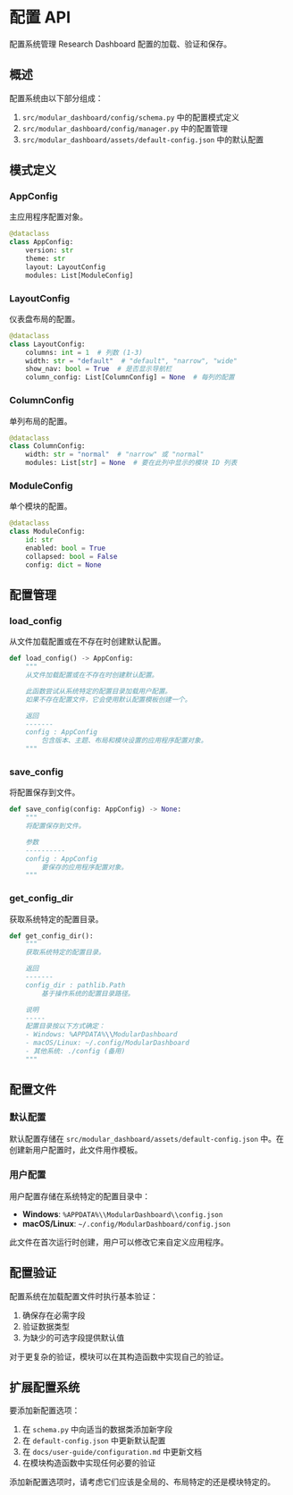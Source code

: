 # 配置 API

配置系统管理 Research Dashboard 配置的加载、验证和保存。

## 概述

配置系统由以下部分组成：

1. `src/modular_dashboard/config/schema.py` 中的配置模式定义
2. `src/modular_dashboard/config/manager.py` 中的配置管理
3. `src/modular_dashboard/assets/default-config.json` 中的默认配置

## 模式定义

### AppConfig

主应用程序配置对象。

```python
@dataclass
class AppConfig:
    version: str
    theme: str
    layout: LayoutConfig
    modules: List[ModuleConfig]
```

### LayoutConfig

仪表盘布局的配置。

```python
@dataclass
class LayoutConfig:
    columns: int = 1  # 列数 (1-3)
    width: str = "default"  # "default", "narrow", "wide"
    show_nav: bool = True  # 是否显示导航栏
    column_config: List[ColumnConfig] = None  # 每列的配置
```

### ColumnConfig

单列布局的配置。

```python
@dataclass
class ColumnConfig:
    width: str = "normal"  # "narrow" 或 "normal"
    modules: List[str] = None  # 要在此列中显示的模块 ID 列表
```

### ModuleConfig

单个模块的配置。

```python
@dataclass
class ModuleConfig:
    id: str
    enabled: bool = True
    collapsed: bool = False
    config: dict = None
```

## 配置管理

### load_config

从文件加载配置或在不存在时创建默认配置。

```python
def load_config() -> AppConfig:
    """
    从文件加载配置或在不存在时创建默认配置。

    此函数尝试从系统特定的配置目录加载用户配置。
    如果不存在配置文件，它会使用默认配置模板创建一个。

    返回
    -------
    config : AppConfig
        包含版本、主题、布局和模块设置的应用程序配置对象。
    """
```

### save_config

将配置保存到文件。

```python
def save_config(config: AppConfig) -> None:
    """
    将配置保存到文件。

    参数
    ----------
    config : AppConfig
        要保存的应用程序配置对象。
    """
```

### get_config_dir

获取系统特定的配置目录。

```python
def get_config_dir():
    """
    获取系统特定的配置目录。

    返回
    -------
    config_dir : pathlib.Path
        基于操作系统的配置目录路径。

    说明
    -----
    配置目录按以下方式确定：
    - Windows: %APPDATA%\\ModularDashboard
    - macOS/Linux: ~/.config/ModularDashboard
    - 其他系统: ./config (备用)
    """
```

## 配置文件

### 默认配置

默认配置存储在 `src/modular_dashboard/assets/default-config.json` 中。在创建新用户配置时，此文件用作模板。

### 用户配置

用户配置存储在系统特定的配置目录中：

- **Windows**: `%APPDATA%\\ModularDashboard\\config.json`
- **macOS/Linux**: `~/.config/ModularDashboard/config.json`

此文件在首次运行时创建，用户可以修改它来自定义应用程序。

## 配置验证

配置系统在加载配置文件时执行基本验证：

1. 确保存在必需字段
2. 验证数据类型
3. 为缺少的可选字段提供默认值

对于更复杂的验证，模块可以在其构造函数中实现自己的验证。

## 扩展配置系统

要添加新配置选项：

1. 在 `schema.py` 中向适当的数据类添加新字段
2. 在 `default-config.json` 中更新默认配置
3. 在 `docs/user-guide/configuration.md` 中更新文档
4. 在模块构造函数中实现任何必要的验证

添加新配置选项时，请考虑它们应该是全局的、布局特定的还是模块特定的。
